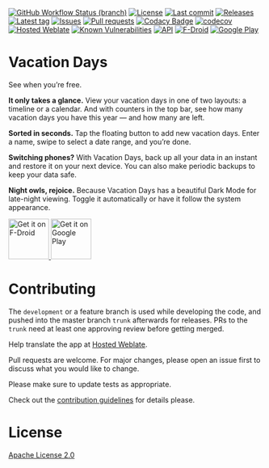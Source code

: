 [![GitHub Workflow Status (branch)](https://img.shields.io/github/workflow/status/Crazy-Marvin/VacationDays/CI/development)](https://github.com/Crazy-Marvin/VacationDays/actions)
[![License](https://img.shields.io/github/license/Crazy-Marvin/VacationDays.svg)](https://github.com/Crazy-Marvin/VacationDays/blob/trunk/LICENSE)
[![Last commit](https://img.shields.io/github/last-commit/Crazy-Marvin/ToDont.svg?style=flat)](https://github.com/Crazy-Marvin/VacationDays/commits)
[![Releases](https://img.shields.io/github/downloads/Crazy-Marvin/VacationDays/total.svg?style=flat)](https://github.com/Crazy-Marvin/ToDont/releases)
[![Latest tag](https://img.shields.io/github/tag/Crazy-Marvin/VacationDays.svg?style=flat)](https://github.com/Crazy-Marvin/VacationDays/tags)
[![Issues](https://img.shields.io/github/issues/Crazy-Marvin/VacationDays.svg?style=flat)](https://github.com/Crazy-Marvin/VacationDays/issues)
[![Pull requests](https://img.shields.io/github/issues-pr/Crazy-Marvin/VacationDays.svg?style=flat)](https://github.com/Crazy-Marvin/VacationDays/pulls)
[![Codacy Badge](https://app.codacy.com/project/badge/Grade/7dadc506c2df42a38c2ef733948f9492)](https://www.codacy.com/gh/Crazy-Marvin/VacationDays/dashboard?utm_source=github.com&amp;utm_medium=referral&amp;utm_content=Crazy-Marvin/VacationDays&amp;utm_campaign=Badge_Grade)
[![codecov](https://codecov.io/gh/Crazy-Marvin/VacationDays/branch/development/graph/badge.svg?token=ECQID61KGH)](https://codecov.io/gh/Crazy-Marvin/ToDont)
[![Hosted Weblate](https://hosted.weblate.org/widgets/vacation-days/-/svg-badge.svg)](https://hosted.weblate.org/engage/vacation-days/)
[![Known Vulnerabilities](https://snyk.io/test/github/Crazy-Marvin/VacationDays/badge.svg?targetFile=app%2Fbuild.gradle)](https://snyk.io/test/github/Crazy-Marvin/VacationDays?targetFile=app%2Fbuild.gradle)
[![API](https://img.shields.io/badge/API-19%2B-brightgreen.svg?style=flat)](https://android-arsenal.com/api?level=19)
[![F-Droid](https://img.shields.io/f-droid/v/rocks.poopjournal.VacationDays.svg)](https://f-droid.org/en/packages/rocks.poopjournal.vacationdays/)
[![Google Play](https://badgen.net/badge/icon/googleplay?icon=googleplay&label)](https://play.google.com/store/apps/details?id=rocks.poopjournal.vacationdays)

# Vacation Days

See when you’re free.

<b>It only takes a glance.</b> View your vacation days in one of two layouts: a timeline or a calendar. And with counters in the top bar, see how many vacation days you have this year — and how many are left.

<b>Sorted in seconds.</b> Tap the floating button to add new vacation days. Enter a name, swipe to select a date range, and you’re done.

<b>Switching phones?</b> With Vacation Days, back up all your data in an instant and restore it on your next device. You can also make periodic backups to keep your data safe.

<b>Night owls, rejoice.</b> Because Vacation Days has a beautiful Dark Mode for late-night viewing. Toggle it automatically or have it follow the system appearance.

<a href="https://f-droid.org/packages/rocks.poopjournal.vacationdays/">
    <img alt="Get it on F-Droid"
        height="80"
        src="https://user-images.githubusercontent.com/15004217/36919296-19b8524e-1e5d-11e8-8962-48463b1cec8a.png" />
        </a>
<a href="https://play.google.com/store/apps/details?id=rocks.poopjournal.vacationdays">
    <img alt="Get it on Google Play"
        height="80"
        src="https://user-images.githubusercontent.com/15004217/36810046-fa306856-1cc9-11e8-808e-6eb8a81783c7.png" />
        </a>

# Contributing

The ```development``` or a feature branch is used while developing the code, and pushed into the master branch ```trunk``` afterwards for releases.
PRs to the ```trunk``` need at least one approving review before getting merged.

Help translate the app at [Hosted Weblate](https://hosted.weblate.org/engage/vacation-days/).

Pull requests are welcome. For major changes, please open an issue first to discuss what you would like to change.

Please make sure to update tests as appropriate.

Check out the [contribution guidelines](https://github.com/Crazy-Marvin/VacationDays/blob/trunk/.github/CONTRIBUTING.md) for details please.

# License

[Apache License 2.0](https://www.apache.org/licenses/LICENSE-2.0)
